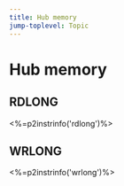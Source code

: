 ```yaml
---
title: Hub memory
jump-toplevel: Topic
---
```


# Hub memory

## RDLONG
<%=p2instrinfo('rdlong')%>

## WRLONG
<%=p2instrinfo('wrlong')%>